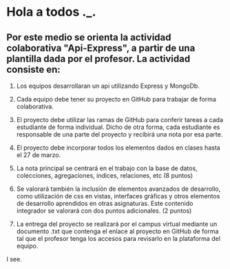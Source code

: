 # Hola a todos ._.

## Por este medio se orienta la actividad colaborativa "Api-Express", a partir de una plantilla dada por el profesor. La actividad consiste en:

1) Los equipos desarrollaran un api utilizando Express y MongoDb.

2) Cada equipo debe tener su proyecto en GitHub para trabajar de forma colaborativa.

3) El proyecto debe utilizar las ramas de GitHub para conferir tareas a cada estudiante de forma individual. Dicho de otra forma, cada estudiante es responsable de una parte del proyecto y recibirá una nota por esa parte.

4) El proyecto debe incorporar todos los elementos dados en clases hasta el 27 de marzo. 

5) La nota principal se centrará en el trabajo con la base de datos, colecciones, agregaciones, índices, relaciones, etc
   (8 puntos)
6) Se valorará también la inclusión de elementos avanzados de desarrollo, como utilización de css en vistas, interfaces gráficas y otros elementos de desarrollo aprendidos en otras asignaturas. Este contenido integrador se valorará con dos puntos adicionales.
(2 puntos)
7) La entrega del proyecto se realizará por el campus virtual  mediante un documento  .txt que contenga el enlace al proyecto en GitHub de forma tal que el profesor tenga los accesos para revisarlo en la plataforma del equipo. 

I see.
